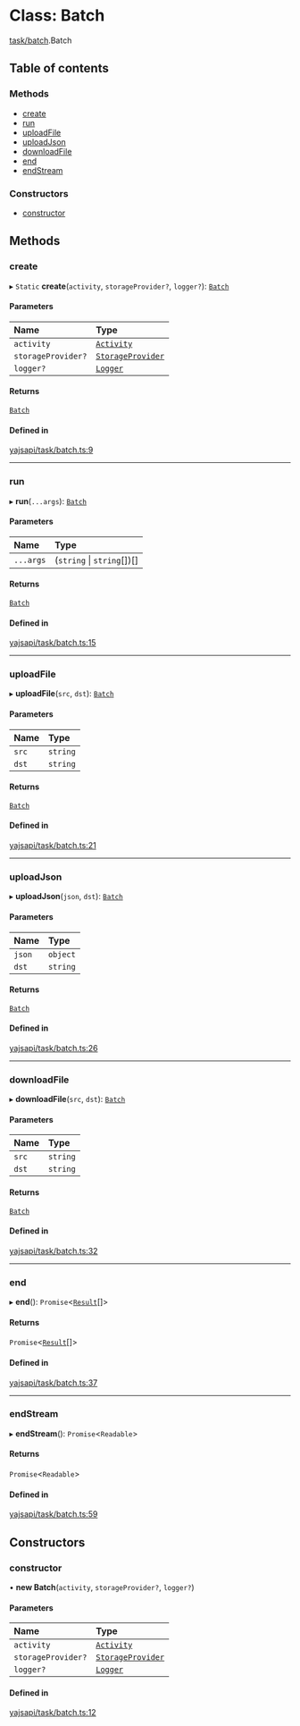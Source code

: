 # Class: Batch

[task/batch](../modules/task_batch.md).Batch

## Table of contents

### Methods

- [create](task_batch.Batch.md#create)
- [run](task_batch.Batch.md#run)
- [uploadFile](task_batch.Batch.md#uploadfile)
- [uploadJson](task_batch.Batch.md#uploadjson)
- [downloadFile](task_batch.Batch.md#downloadfile)
- [end](task_batch.Batch.md#end)
- [endStream](task_batch.Batch.md#endstream)

### Constructors

- [constructor](task_batch.Batch.md#constructor)

## Methods

### create

▸ `Static` **create**(`activity`, `storageProvider?`, `logger?`): [`Batch`](task_batch.Batch.md)

#### Parameters

| Name | Type |
| :------ | :------ |
| `activity` | [`Activity`](activity_activity.Activity.md) |
| `storageProvider?` | [`StorageProvider`](../interfaces/storage_provider.StorageProvider.md) |
| `logger?` | [`Logger`](../interfaces/utils_logger.Logger.md) |

#### Returns

[`Batch`](task_batch.Batch.md)

#### Defined in

[yajsapi/task/batch.ts:9](https://github.com/golemfactory/yajsapi/blob/dec68b9/yajsapi/task/batch.ts#L9)

___

### run

▸ **run**(`...args`): [`Batch`](task_batch.Batch.md)

#### Parameters

| Name | Type |
| :------ | :------ |
| `...args` | (`string` \| `string`[])[] |

#### Returns

[`Batch`](task_batch.Batch.md)

#### Defined in

[yajsapi/task/batch.ts:15](https://github.com/golemfactory/yajsapi/blob/dec68b9/yajsapi/task/batch.ts#L15)

___

### uploadFile

▸ **uploadFile**(`src`, `dst`): [`Batch`](task_batch.Batch.md)

#### Parameters

| Name | Type |
| :------ | :------ |
| `src` | `string` |
| `dst` | `string` |

#### Returns

[`Batch`](task_batch.Batch.md)

#### Defined in

[yajsapi/task/batch.ts:21](https://github.com/golemfactory/yajsapi/blob/dec68b9/yajsapi/task/batch.ts#L21)

___

### uploadJson

▸ **uploadJson**(`json`, `dst`): [`Batch`](task_batch.Batch.md)

#### Parameters

| Name | Type |
| :------ | :------ |
| `json` | `object` |
| `dst` | `string` |

#### Returns

[`Batch`](task_batch.Batch.md)

#### Defined in

[yajsapi/task/batch.ts:26](https://github.com/golemfactory/yajsapi/blob/dec68b9/yajsapi/task/batch.ts#L26)

___

### downloadFile

▸ **downloadFile**(`src`, `dst`): [`Batch`](task_batch.Batch.md)

#### Parameters

| Name | Type |
| :------ | :------ |
| `src` | `string` |
| `dst` | `string` |

#### Returns

[`Batch`](task_batch.Batch.md)

#### Defined in

[yajsapi/task/batch.ts:32](https://github.com/golemfactory/yajsapi/blob/dec68b9/yajsapi/task/batch.ts#L32)

___

### end

▸ **end**(): `Promise`<[`Result`](../interfaces/activity_results.Result.md)[]\>

#### Returns

`Promise`<[`Result`](../interfaces/activity_results.Result.md)[]\>

#### Defined in

[yajsapi/task/batch.ts:37](https://github.com/golemfactory/yajsapi/blob/dec68b9/yajsapi/task/batch.ts#L37)

___

### endStream

▸ **endStream**(): `Promise`<`Readable`\>

#### Returns

`Promise`<`Readable`\>

#### Defined in

[yajsapi/task/batch.ts:59](https://github.com/golemfactory/yajsapi/blob/dec68b9/yajsapi/task/batch.ts#L59)

## Constructors

### constructor

• **new Batch**(`activity`, `storageProvider?`, `logger?`)

#### Parameters

| Name | Type |
| :------ | :------ |
| `activity` | [`Activity`](activity_activity.Activity.md) |
| `storageProvider?` | [`StorageProvider`](../interfaces/storage_provider.StorageProvider.md) |
| `logger?` | [`Logger`](../interfaces/utils_logger.Logger.md) |

#### Defined in

[yajsapi/task/batch.ts:12](https://github.com/golemfactory/yajsapi/blob/dec68b9/yajsapi/task/batch.ts#L12)
